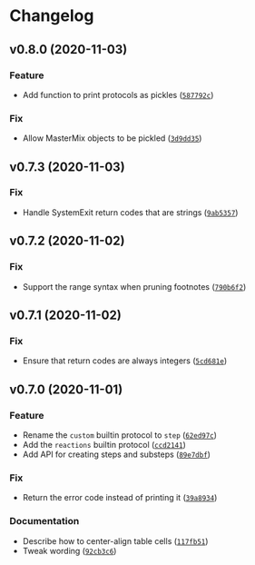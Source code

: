# Changelog

<!--next-version-placeholder-->

## v0.8.0 (2020-11-03)
### Feature
* Add function to print protocols as pickles ([`587792c`](https://github.com/kalekundert/stepwise/commit/587792c5835bf614afda2fddc7336389359bec46))

### Fix
* Allow MasterMix objects to be pickled ([`3d9dd35`](https://github.com/kalekundert/stepwise/commit/3d9dd355eabce997060896489845e588787104a5))

## v0.7.3 (2020-11-03)
### Fix
* Handle SystemExit return codes that are strings ([`9ab5357`](https://github.com/kalekundert/stepwise/commit/9ab53571b66857d5cf6fc5572d999e4b1e04cedc))

## v0.7.2 (2020-11-02)
### Fix
* Support the range syntax when pruning footnotes ([`790b6f2`](https://github.com/kalekundert/stepwise/commit/790b6f217908f89bc329f5526dc8c3c0923d2203))

## v0.7.1 (2020-11-02)
### Fix
* Ensure that return codes are always integers ([`5cd681e`](https://github.com/kalekundert/stepwise/commit/5cd681e7c38948b6b1d00f9207bbba13b6bd8a9d))

## v0.7.0 (2020-11-01)
### Feature
* Rename the `custom` builtin protocol to `step` ([`62ed97c`](https://github.com/kalekundert/stepwise/commit/62ed97cd47608ba3c3e415a99b3fb016e57e52ea))
* Add the `reactions` builtin protocol ([`ccd2141`](https://github.com/kalekundert/stepwise/commit/ccd2141abde44a3db71727f52530313fb264f673))
* Add API for creating steps and substeps ([`89e7dbf`](https://github.com/kalekundert/stepwise/commit/89e7dbfd1748f30d1611175ab640560775bf2d55))

### Fix
* Return the error code instead of printing it ([`39a8934`](https://github.com/kalekundert/stepwise/commit/39a893409e4092fdf45006a10d04ae1e6b3fa847))

### Documentation
* Describe how to center-align table cells ([`117fb51`](https://github.com/kalekundert/stepwise/commit/117fb51c720801ae0699c888c4fd06447a025c00))
* Tweak wording ([`92cb3c6`](https://github.com/kalekundert/stepwise/commit/92cb3c6eac0d8208284289d4511bbccda9b06c94))
